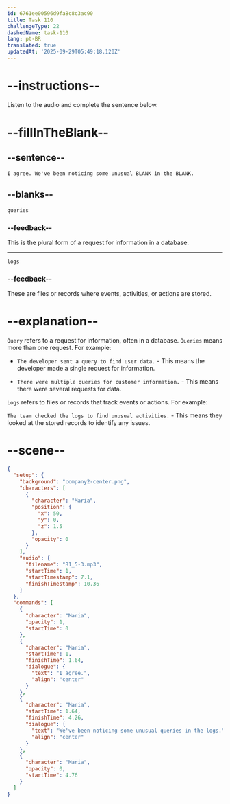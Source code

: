 ```yaml
---
id: 6761ee00596d9fa8c8c3ac90
title: Task 110
challengeType: 22
dashedName: task-110
lang: pt-BR
translated: true
updatedAt: '2025-09-29T05:49:18.120Z'
---
```

<!-- (audio) Maria: I agree. We've been noticing some unusual queries in the logs. -->

# --instructions--

Listen to the audio and complete the sentence below.

# --fillInTheBlank--

## --sentence--

`I agree. We've been noticing some unusual BLANK in the BLANK.`

## --blanks--

`queries`

### --feedback--

This is the plural form of a request for information in a database.

---

`logs`

### --feedback--

These are files or records where events, activities, or actions are stored.

# --explanation--

`Query` refers to a request for information, often in a database. `Queries` means more than one request. For example:

- `The developer sent a query to find user data.` - This means the developer made a single request for information.  

- `There were multiple queries for customer information.` - This means there were several requests for data.   

`Logs` refers to files or records that track events or actions. For example:  

`The team checked the logs to find unusual activities.` - This means they looked at the stored records to identify any issues.  

# --scene--

```json
{
  "setup": {
    "background": "company2-center.png",
    "characters": [
      {
        "character": "Maria",
        "position": {
          "x": 50,
          "y": 0,
          "z": 1.5
        },
        "opacity": 0
      }
    ],
    "audio": {
      "filename": "B1_5-3.mp3",
      "startTime": 1,
      "startTimestamp": 7.1,
      "finishTimestamp": 10.36
    }
  },
  "commands": [
    {
      "character": "Maria",
      "opacity": 1,
      "startTime": 0
    },
    {
      "character": "Maria",
      "startTime": 1,
      "finishTime": 1.64,
      "dialogue": {
        "text": "I agree.",
        "align": "center"
      }
    },
    {
      "character": "Maria",
      "startTime": 1.64,
      "finishTime": 4.26,
      "dialogue": {
        "text": "We've been noticing some unusual queries in the logs.",
        "align": "center"
      }
    },
    {
      "character": "Maria",
      "opacity": 0,
      "startTime": 4.76
    }
  ]
}
```
